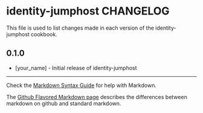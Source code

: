 # identity-jumphost CHANGELOG

This file is used to list changes made in each version of the identity-jumphost cookbook.

## 0.1.0
- [your_name] - Initial release of identity-jumphost

- - -
Check the [Markdown Syntax Guide](http://daringfireball.net/projects/markdown/syntax) for help with Markdown.

The [Github Flavored Markdown page](http://github.github.com/github-flavored-markdown/) describes the differences between markdown on github and standard markdown.
